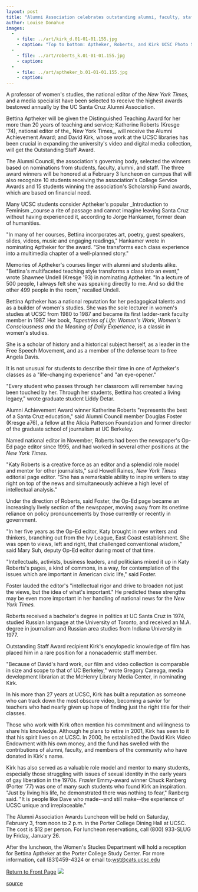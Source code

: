 ```yaml
---
layout: post
title: "Alumni Association celebrates outstanding alumni, faculty, staff, and students"
author: Louise Donahue
images:
  -
    - file: ../art/kirk_d.01-01-01.155.jpg
    - caption: "Top to bottom: Aptheker, Roberts, and Kirk UCSC Photo Services (Aptheker and Kirk); the New York Times (Roberts)"
  -
    - file: ../art/roberts_k.01-01-01.155.jpg
    - caption: 
  -
    - file: ../art/aptheker_b.01-01-01.155.jpg
    - caption: 
---
```


A professor of women's studies, the national editor of the _New York Times,_ and a media specialist have been selected to receive the highest awards bestowed annually by the UC Santa Cruz Alumni Association.

Bettina Aptheker will be given the Distinguished Teaching Award for her more than 20 years of teaching and service; Katherine Roberts (Kresge '74), national editor of the_ New York Times_, will receive the Alumni Achievement Award; and David Kirk, whose work at the UCSC libraries has been crucial in expanding the university's video and digital media collection, will get the Outstanding Staff Award.  
  
The Alumni Council, the association's governing body, selected the winners based on nominations from students, faculty, alumni, and staff. The three award winners will be honored at a February 3 luncheon on campus that will also recognize 10 students receiving the association's College Service Awards and 15 students winning the association's Scholarship Fund awards, which are based on financial need.   
  
Many UCSC students consider Aptheker's popular _Introduction to Feminism _course a rite of passage and cannot imagine leaving Santa Cruz without having experienced it, according to Jorge Hankamer, former dean of humanities.  
  
"In many of her courses, Bettina incorporates art, poetry, guest speakers, slides, videos, music and engaging readings," Hankamer wrote in nominating Aptheker for the award. "She transforms each class experience into a multimedia chapter of a well-planned story."  
  
Memories of Aptheker's courses linger with alumni and students alike. "Bettina's multifaceted teaching style transforms a class into an event," wrote Shawnee Undell (Kresge '93) in nominating Aptheker. "In a lecture of 500 people, I always felt she was speaking directly to me. And so did the other 499 people in the room," recalled Undell.  
  
Bettina Aptheker has a national reputation for her pedagogical talents and as a builder of women's studies. She was the sole lecturer in women's studies at UCSC from 1980 to 1987 and became its first ladder-rank faculty member in 1987. Her book, _Tapestries of Life: Women's Work, Women's Consciousness and the Meaning of Daily Experience,_ is a classic in women's studies.  
  
She is a scholar of history and a historical subject herself, as a leader in the Free Speech Movement, and as a member of the defense team to free Angela Davis.  
  
It is not unusual for students to describe their time in one of Aptheker's classes as a "life-changing experience" and "an eye-opener."   
  
"Every student who passes through her classroom will remember having been touched by her. Through her students, Bettina has created a living legacy," wrote graduate student Liddy Detar.  
  
Alumni Achievement Award winner Katherine Roberts "represents the best of a Santa Cruz education," said Alumni Council member Douglas Foster (Kresge a76), a fellow at the Alicia Patterson Foundation and former director of the graduate school of journalism at UC Berkeley.   
  
Named national editor in November, Roberts had been the newspaper's Op-Ed page editor since 1995, and had worked in several other positions at the _New York Times._

"Katy Roberts is a creative force as an editor and a splendid role model  
and mentor for other journalists," said Howell Raines, _New York Times_ editorial page editor. "She has a remarkable ability to inspire writers to stay right on top of the news and simultaneously achieve a high level of intellectual analysis."

Under the direction of Roberts, said Foster, the Op-Ed page became an increasingly lively section of the newspaper, moving away from its onetime reliance on policy pronouncements by those currently or recently in government.  
  
"In her five years as the Op-Ed editor, Katy brought in new writers and thinkers, branching out from the Ivy League, East Coast establishment. She was open to views, left and right, that challenged conventional wisdom," said Mary Suh, deputy Op-Ed editor during most of that time.  
  
"Intellectuals, activists, business leaders, and politicians mixed it up in Katy Roberts's pages, a kind of commons, in a way, for contemplation of the issues which are important in American civic life," said Foster.   
  
Foster lauded the editor's "intellectual rigor and drive to broaden not just the views, but the idea of what's important." He predicted these strengths may be even more important in her handling of national news for the _New York Times._  
  
Roberts received a bachelor's degree in politics at UC Santa Cruz in 1974, studied Russian language at the University of Toronto, and received an M.A. degree in journalism and Russian area studies from Indiana University in 1977.   
  
Outstanding Staff Award recipient Kirk's encylopedic knowledge of film has placed him in a rare position for a nonacademic staff member.   
  
"Because of David's hard work, our film and video collection is comparable in size and scope to that of UC Berkeley," wrote Gregory Careaga, media development librarian at the McHenry Library Media Center, in nominating Kirk.  
  
In his more than 27 years at UCSC, Kirk has built a reputation as someone who can track down the most obscure video, becoming a savior for teachers who had nearly given up hope of finding just the right title for their classes.   
  
Those who work with Kirk often mention his commitment and willingness to share his knowledge. Although he plans to retire in 2001, Kirk has seen to it that his spirit lives on at UCSC. In 2000, he established the David Kirk Video Endowment with his own money, and the fund has swelled with the contributions of alumni, faculty, and members of the community who have donated in Kirk's name.   
  
Kirk has also served as a valuable role model and mentor to many students, especially those struggling with issues of sexual identity in the early years of gay liberation in the 1970s. _Frasier_ Emmy-award winner Chuck Ranberg (Porter '77) was one of many such students who found Kirk an inspiration. "Just by living his life, he demonstrated there was nothing to fear," Ranberg said. "It is people like Dave who made--and still make--the experience of UCSC unique and irreplaceable."   
  
The Alumni Association Awards Luncheon will be held on Saturday, February 3, from noon to 2 p.m. in the Porter College Dining Hall at UCSC. The cost is $12 per person. For luncheon reservations, call (800) 933-SLUG by Friday, January 26.

After the luncheon, the Women's Studies Department will hold a reception for Bettina Aptheker at the Porter College Study Center. For more information, call (831)459-4324 or email to:wst@cats.ucsc.edu

  
[Return to Front Page][1] ![ ][2]

[1]: ../../index.html
[2]: ../../images/trans.gif

[source](http://www1.ucsc.edu/currents/00-01/01-08/alumni.html "Permalink to alumni")
